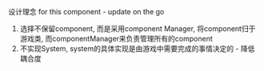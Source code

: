 设计理念 for this component - update on the go

1. 选择不保留component, 而是采用component Manager, 将component归于游戏类, 而componentManager来负责管理所有的component
2. 不实现System, system的具体实现是由游戏中需要完成的事情决定的 - 降低耦合度